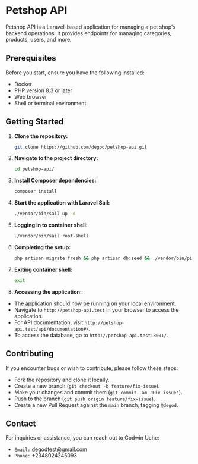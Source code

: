 # Petshop API

Petshop API is a Laravel-based application for managing a pet shop's backend operations. It provides endpoints for managing categories, products, users, and more.

## Prerequisites

Before you start, ensure you have the following installed:

- Docker
- PHP version 8.3 or later
- Web browser
- Shell or terminal environment

## Getting Started

1. **Clone the repository:**

   ```bash
   git clone https://github.com/degod/petshop-api.git
   ```

2. **Navigate to the project directory:**

	```bash
	cd petshop-api/
	```

3. **Install Composer dependencies:**

	```bash
	composer install
	```

4. **Start the application with Laravel Sail:**

	```bash
	./vendor/bin/sail up -d
	```

5. **Logging in to container shell:**

	```bash
	./vendor/bin/sail root-shell
	```

6. **Completing the setup:**

	```bash
	php artisan migrate:fresh && php artisan db:seed && ./vendor/bin/pint --preset psr12 && ./vendor/bin/phpstan analyse && php artisan test
	```

7. **Exiting container shell:**

	```bash
	exit
	```

8. **Accessing the application:**

- The application should now be running on your local environment.
- Navigate to `http://petshop-api.test` in your browser to access the application.
- For API documentation, visit `http://petshop-api.test/api/documentation#/`.
- To access the database, go to `http://petshop-api.test:8001/`.

## Contributing

If you encounter bugs or wish to contribute, please follow these steps:

- Fork the repository and clone it locally.
- Create a new branch (`git checkout -b feature/fix-issue`).
- Make your changes and commit them (`git commit -am 'Fix issue'`).
- Push to the branch (`git push origin feature/fix-issue`).
- Create a new Pull Request against the `main` branch, tagging `@degod`.

## Contact

For inquiries or assistance, you can reach out to Godwin Uche:

- `Email:` degodtest@gmail.com
- `Phone:` +2348024245093


